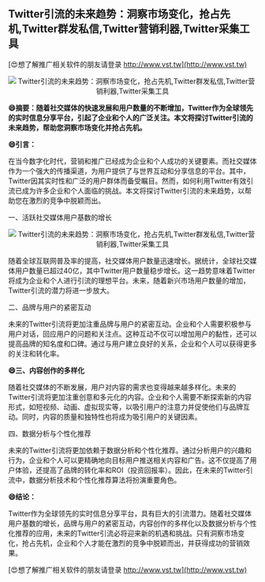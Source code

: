 ## **Twitter引流的未来趋势：洞察市场变化，抢占先机,Twitter群发私信,Twitter营销利器,Twitter采集工具**

[😍想了解推广相关软件的朋友请登录 http://www.vst.tw](http://www.vst.tw)

 <center><img src="https://vst.tw/MP4/tuiguang/png/3.png" alt="Twitter引流的未来趋势：洞察市场变化，抢占先机,Twitter群发私信,Twitter营销利器,Twitter采集工具"></center>

**😄摘要：随着社交媒体的快速发展和用户数量的不断增加，Twitter作为全球领先的实时信息分享平台，引起了企业和个人的广泛关注。本文将探讨Twitter引流的未来趋势，帮助您洞察市场变化并抢占先机。**

**😄引言：**

在当今数字化时代，营销和推广已经成为企业和个人成功的关键要素。而社交媒体作为一个强大的传播渠道，为用户提供了与世界互动和分享信息的平台。其中，Twitter因其实时性和广泛的用户群体而备受瞩目。然而，如何利用Twitter有效引流已成为许多企业和个人面临的挑战。本文将探讨Twitter引流的未来趋势，以帮助您在激烈的竞争中脱颖而出。

一、活跃社交媒体用户基数的增长

 <center><img src="https://vst.tw/MP4/tuiguang/png/4.png" alt="Twitter引流的未来趋势：洞察市场变化，抢占先机,Twitter群发私信,Twitter营销利器,Twitter采集工具"></center>

随着全球互联网普及率的提高，社交媒体用户数量迅速增长。据统计，全球社交媒体用户数量已超过40亿，其中Twitter用户数量稳步增长。这一趋势意味着Twitter将成为企业和个人进行引流的理想平台。未来，随着新兴市场用户数量的增加，Twitter引流的潜力将进一步放大。

二、品牌与用户的紧密互动

未来的Twitter引流将更加注重品牌与用户的紧密互动。企业和个人需要积极参与用户对话，回应用户的问题和关注点。这种互动不仅可以增加用户的黏性，还可以提高品牌的知名度和口碑。通过与用户建立良好的关系，企业和个人可以获得更多的关注和转化率。

**😄三、内容创作的多样化**

随着社交媒体的不断发展，用户对内容的需求也变得越来越多样化。未来的Twitter引流将更加注重创意和多元化的内容。企业和个人需要不断探索新的内容形式，如短视频、动画、虚拟现实等，以吸引用户的注意力并促使他们与品牌互动。同时，内容的质量和独特性也将成为吸引用户的关键因素。

四、数据分析与个性化推荐

未来的Twitter引流将更加依赖于数据分析和个性化推荐。通过分析用户的兴趣和行为，企业和个人可以更精确地向目标用户推送相关内容和广告。这不仅提高了用户体验，还提高了品牌的转化率和ROI（投资回报率）。因此，在未来的Twitter引流中，数据分析技术和个性化推荐算法将扮演重要角色。

**😄结论：**

Twitter作为全球领先的实时信息分享平台，具有巨大的引流潜力。随着社交媒体用户基数的增长，品牌与用户的紧密互动，内容创作的多样化以及数据分析与个性化推荐的应用，未来的Twitter引流必将迎来新的机遇和挑战。只有洞察市场变化，抢占先机，企业和个人才能在激烈的竞争中脱颖而出，并获得成功的营销效果。

[😍想了解推广相关软件的朋友请登录 http://www.vst.tw](http://www.vst.tw)



